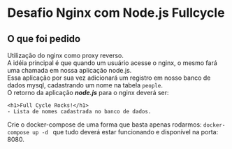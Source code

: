 # Desafio Nginx com Node.js Fullcycle
## O que foi pedido
Utilização do nginx como proxy reverso.\
A idéia principal é que quando um usuário acesse o nginx, o mesmo fará uma chamada em nossa aplicação node.js.\
Essa aplicação por sua vez adicionará um registro em nosso banco de dados mysql, cadastrando um nome na tabela ```people```.\
O retorno da aplicação ***node.js*** para o nginx deverá ser:
```http
<h1>Full Cycle Rocks!</h1>
- Lista de nomes cadastrada no banco de dados.
```
Crie o docker-compose de uma forma que basta apenas rodarmos: ```docker-compose up -d ```  que tudo deverá estar funcionando e disponível na porta: 8080.